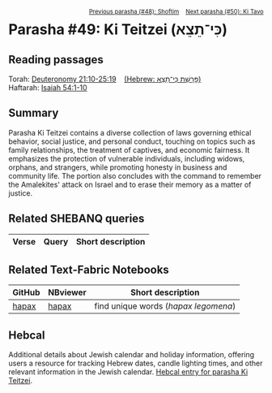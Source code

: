 <span style="float: right;"><sup> <a href="../48%20-%20Shoftim">Previous parasha (#48): Shoftim</a> &nbsp;&nbsp; <a href="../50%20-%20Ki%20Tavo">Next parasha (#50): Ki Tavo</a></sup></span>

# Parasha #49: Ki Teitzei (כִּי־תֵצֵא)

## Reading passages

Torah: <a href="https://www.stepbible.org/?q=version=NASB2020|reference=Deut.21:10-25:19&options=HNVUG" target="_blank">Deuteronomy 21:10-25:19</a> &nbsp;&nbsp; <a href="https://tikkun.io/#/p/ki-teitzei" target="_blank">(Hebrew: פָּרָשַׁת כִּי־תֵצֵא)</a><br>
Haftarah: 
<a href="https://www.stepbible.org/?q=version=NASB2020|reference=Is.54:1-10&options=HNVUG" target="_blank">Isaiah 54:1-10</a>

## Summary

Parasha Ki Teitzei contains a diverse collection of laws governing ethical behavior, social justice, and personal conduct, touching on topics such as family relationships, the treatment of captives, and economic fairness. It emphasizes the protection of vulnerable individuals, including widows, orphans, and strangers, while promoting honesty in business and community life. The portion also concludes with the command to remember the Amalekites' attack on Israel and to erase their memory as a matter of justice.

## Related SHEBANQ queries

Verse | Query | Short description
--- | --- | --- 


## Related Text-Fabric Notebooks

GitHub | NBviewer | Short description
---|---|---
[hapax](hapax.ipynb) | <a href="https://nbviewer.org/github/tonyjurg/Parashot/blob/main/WeeklyParasha/49%20-%20Ki%20Teitzei/hapax.ipynb" target="_blank">hapax</a> | find unique words (*hapax legomena*)

## Hebcal

Additional details about Jewish calendar and holiday information, offering users a resource for tracking Hebrew dates, candle lighting times, and other relevant information in the Jewish calendar. <a href="https://www.hebcal.com/sedrot/ki-teitzei" target="_blank">Hebcal entry for parasha Ki Teitzei</a>.
